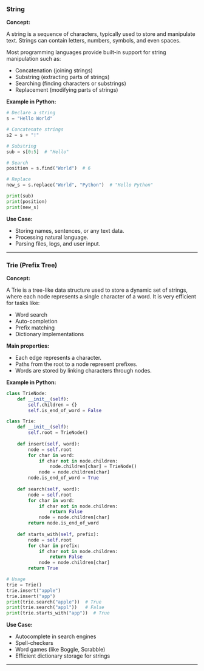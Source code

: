 ### **String**

**Concept:**

A string is a sequence of characters, typically used to store and manipulate text. Strings can contain letters, numbers, symbols, and even spaces.

Most programming languages provide built-in support for string manipulation such as:

* Concatenation (joining strings)
* Substring (extracting parts of strings)
* Searching (finding characters or substrings)
* Replacement (modifying parts of strings)

**Example in Python:**

```python
# Declare a string
s = "Hello World"

# Concatenate strings
s2 = s + "!"

# Substring
sub = s[0:5]  # "Hello"

# Search
position = s.find("World")  # 6

# Replace
new_s = s.replace("World", "Python")  # "Hello Python"

print(sub)
print(position)
print(new_s)
```

**Use Case:**

* Storing names, sentences, or any text data.
* Processing natural language.
* Parsing files, logs, and user input.

---

### **Trie (Prefix Tree)**

**Concept:**

A Trie is a tree-like data structure used to store a dynamic set of strings, where each node represents a single character of a word. It is very efficient for tasks like:

* Word search
* Auto-completion
* Prefix matching
* Dictionary implementations

**Main properties:**

* Each edge represents a character.
* Paths from the root to a node represent prefixes.
* Words are stored by linking characters through nodes.

**Example in Python:**

```python
class TrieNode:
    def __init__(self):
        self.children = {}
        self.is_end_of_word = False

class Trie:
    def __init__(self):
        self.root = TrieNode()
    
    def insert(self, word):
        node = self.root
        for char in word:
            if char not in node.children:
                node.children[char] = TrieNode()
            node = node.children[char]
        node.is_end_of_word = True
    
    def search(self, word):
        node = self.root
        for char in word:
            if char not in node.children:
                return False
            node = node.children[char]
        return node.is_end_of_word
    
    def starts_with(self, prefix):
        node = self.root
        for char in prefix:
            if char not in node.children:
                return False
            node = node.children[char]
        return True

# Usage
trie = Trie()
trie.insert("apple")
trie.insert("app")
print(trie.search("apple"))  # True
print(trie.search("appl"))   # False
print(trie.starts_with("app"))  # True
```

**Use Case:**

* Autocomplete in search engines
* Spell-checkers
* Word games (like Boggle, Scrabble)
* Efficient dictionary storage for strings

---
